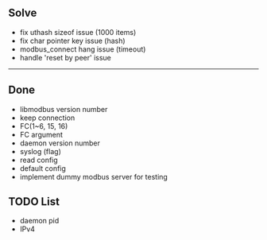 ## Solve
- fix uthash sizeof issue (1000 items)
- fix char pointer key issue (hash)
- modbus_connect hang issue (timeout)
- handle 'reset by peer' issue 

---

## Done
- libmodbus version number
- keep connection 
- FC(1~6, 15, 16)
- FC argument
- daemon version number
- syslog (flag)
- read config
- default config
- implement dummy modbus server for testing


## TODO List
- daemon pid
- IPv4